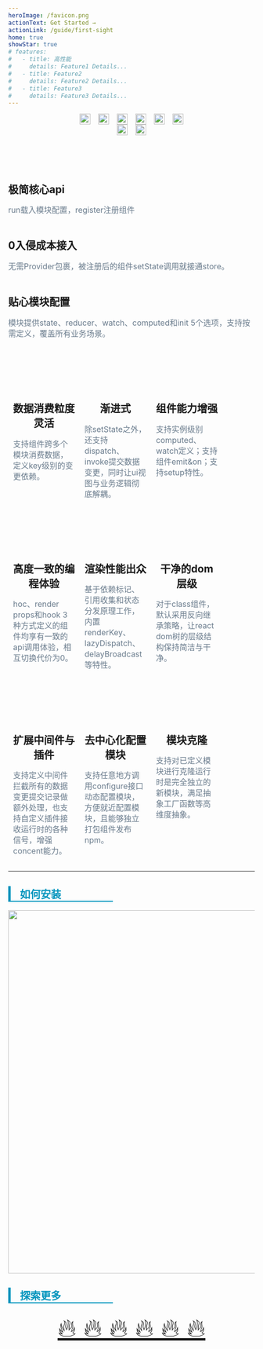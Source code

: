 ```yaml
---
heroImage: /favicon.png
actionText: Get Started →
actionLink: /guide/first-sight
home: true
showStar: true
# features:
#   - title: 高性能
#     details: Feature1 Details...
#   - title: Feature2
#     details: Feature2 Details...
#   - title: Feature3
#     details: Feature3 Details...
---
```


<div style="display:flex; flex-wrap: wrap; justify-content: center;">

  <a href='https://www.npmjs.com/package/concent' style='margin: 0 0.5rem;'>
  <img src='https://img.shields.io/github/package-json/v/concentjs/concent/master.svg?label=npm%20version' alt='npm version' height='22px' style="max-width:200px;"/>
  </a>

  <a href='#' style='margin: 0 0.5rem;'>
  <img src='https://img.shields.io/github/issues/concentjs/concent.svg' alt='issues open' height='22px'   style="max-width:200px;"/>
  </a>

  <a href='#' style='margin: 0 0.5rem;'>
  <img src='https://img.shields.io/npm/dw/concent.svg?label=downloads' alt='downloads' height='22px'  style="max-width:200px;"/>
  </a>

  <a href='#' style='margin: 0 0.5rem;'>
  <img src='https://img.shields.io/github/last-commit/concentjs/concent.svg' alt='last commit' height='22px'  style="max-width:200px;"/>
  </a>

  <a href='#' style='margin: 0 0.5rem;'>
  <img src='https://img.shields.io/github/commit-activity/m/concentjs/concent.svg' alt='commit activity' height='22px' style="max-width:200px;"/>
  </a>

  <a href='#' style='margin: 0 0.5rem;'>
  <img src='https://img.shields.io/npm/l/concent.svg' alt='license:MIT' height='22px' style="max-width:200px;" />
  </a>
</div>

<div style="display:flex; flex-wrap: wrap; justify-content: center; margin-bottom:64px;">
  <a href='#' style='margin: 0 0.5rem;'>
  <img src='https://img.shields.io/github/followers/fantasticsoul.svg?style=social' alt='followers' height='22px' style="max-width:200px;" />
  </a>
  <a href='https://github.com/concentjs/concent' target="blink" style='margin: 0 0.5rem;'>
  <img src='https://img.shields.io/github/stars/concentjs/concent.svg?style=social' alt='concent star' height='22px' style="max-width:200px;"/>
  </a>
</div>

<div style="display:flex; justify-content:flex-start; flex-flow: row wrap;">

  <div class="featureWrap">
    <div class="featureImgBase featureImg1"></div>
    <h2>极简核心api</h2>
    <p style="text-align:left;color:#697b8c; font-size:16px; line-height:22px">
      run载入模块配置，register注册组件
    </p>
  </div>

  <div class="featureWrap">
    <div class="featureImgBase featureImg2"></div>
    <h2>0入侵成本接入</h2>
    <p style="text-align:left;color:#697b8c; font-size:16px; line-height:22px">
      无需Provider包裹，被注册后的组件setState调用就接通store。
    </p>
  </div>

  <div class="featureWrap">
    <div class="featureImgBase featureImg3"></div>
    <h2>贴心模块配置</h2>
    <p style="text-align:left;color:#697b8c; font-size:16px; line-height:22px">
      模块提供state、reducer、watch、computed和init 5个选项，支持按需定义，覆盖所有业务场景。
    </p>
  </div>

  <div style="width:25%; padding:0 10px; text-align:center">
    <div style="height: 80px;background-size: contain;background-position: center;background-repeat: no-repeat; background-image: url(/concent-doc/icon/03.png);"></div>
    <h2>数据消费粒度灵活</h2>
    <p style="text-align:left;color:#697b8c; font-size:16px; line-height:22px">
      支持组件跨多个模块消费数据，定义key级别的变更依赖。
    </p>
  </div>

  <div style="width:25%; padding:0 10px; text-align:center">
    <div style="height: 80px;background-size: contain;background-position: center;background-repeat: no-repeat; background-image: url(/concent-doc/icon/04.png);"></div>
    <h2>渐进式</h2>
    <p style="text-align:left;color:#697b8c; font-size:16px; line-height:22px">
      除setState之外，还支持dispatch、invoke提交数据变更，同时让ui视图与业务逻辑彻底解耦。
    </p>
  </div>

  <div style="width:25%; padding:0 10px; text-align:center">
    <div style="height: 80px;background-size: contain;background-position: center;background-repeat: no-repeat; background-image: url(/concent-doc/icon/05.png);"></div>
    <h2>组件能力增强</h2>
    <p style="text-align:left;color:#697b8c; font-size:16px; line-height:22px">
      支持实例级别computed、watch定义；支持组件emit&on；支持setup特性。
    </p>
  </div>



  <div style="width:25%; padding:0 10px; text-align:center">
    <div style="height: 80px;background-size: contain;background-position: center;background-repeat: no-repeat; background-image: url(/concent-doc/icon/06.png);"></div>
    <h2>高度一致的编程体验</h2>
    <p style="text-align:left;color:#697b8c; font-size:16px; line-height:22px">
      hoc、render props和hook 3种方式定义的组件均享有一致的api调用体验，相互切换代价为0。
    </p>
  </div>

  <div style="width:25%; padding:0 10px; text-align:center">
    <div style="height: 80px;background-size: contain;background-position: center;background-repeat: no-repeat; background-image: url(/concent-doc/icon/07.png);"></div>
    <h2>渲染性能出众</h2>
    <p style="text-align:left;color:#697b8c; font-size:16px; line-height:22px">
      基于依赖标记、引用收集和状态分发原理工作，内置renderKey、lazyDispatch、delayBroadcast等特性。
    </p>
  </div>

  <div style="width:25%; padding:0 10px; text-align:center">
    <div style="height: 80px;background-size: contain;background-position: center;background-repeat: no-repeat; background-image: url(/concent-doc/icon/08.png);"></div>
    <h2>干净的dom层级</h2>
    <p style="text-align:left;color:#697b8c; font-size:16px; line-height:22px">
      对于class组件，默认采用反向继承策略，让react dom树的层级结构保持简洁与干净。
    </p>
  </div>

  <div style="width:25%; padding:0 10px; text-align:center">
    <div style="height: 80px;background-size: contain;background-position: center;background-repeat: no-repeat; background-image: url(/concent-doc/icon/09.png);"></div>
    <h2>扩展中间件与插件</h2>
    <p style="text-align:left;color:#697b8c; font-size:16px; line-height:22px">
      支持定义中间件拦截所有的数据变更提交记录做额外处理，也支持自定义插件接收运行时的各种信号，增强concent能力。
    </p>
  </div>

  <div style="width:25%; padding:0 10px; text-align:center">
    <div style="height: 80px;background-size: contain;background-position: center;background-repeat: no-repeat; background-image: url(/concent-doc/icon/11.png);"></div>
    <h2>去中心化配置模块</h2>
    <p style="text-align:left;color:#697b8c; font-size:16px; line-height:22px">
      支持任意地方调用configure接口动态配置模块，方便就近配置模块，且能够独立打包组件发布npm。
    </p>
  </div>

  <div style="width:25%; padding:0 10px; text-align:center">
    <div style="height: 80px;background-size: contain;background-position: center;background-repeat: no-repeat; background-image: url(/concent-doc/icon/10.png);"></div>
    <h2>模块克隆</h2>
    <p style="text-align:left;color:#697b8c; font-size:16px; line-height:22px">
      支持对已定义模块进行克隆运行时是完全独立的新模块，满足抽象工厂函数等高维度抽象。
    </p>
  </div>

</div>

___
<div>
  <h2 style="border-left:5px solid #0094bd;border-bottom:2px solid #0094bd; width:190px; padding-left:19px; color:#0094bd">如何安装</h2>
</div>

<div style="text-align: center;">
  <img src="/concent-doc/img/install-concent.png" width="740px" style="margin:0 auto"/>
</div>

<div>
  <h2 style="border-left:5px solid #0094bd;border-bottom:2px solid #0094bd; width:190px; padding-left:19px; color:#0094bd">探索更多</h2>
</div>

<div style="text-align: center;">
  <a href="./guide/first-sight" style="font-size:52px"> 🔥 🔥 🔥 🔥 🔥 🔥</a>
</div>




